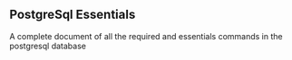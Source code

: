 ## PostgreSql Essentials
A complete document of all the required and essentials commands in the postgresql database
